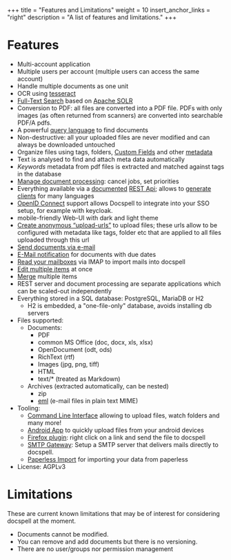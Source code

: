 +++
title = "Features and Limitations"
weight = 10
insert_anchor_links = "right"
description = "A list of features and limitations."
+++

# Features

- Multi-account application
- Multiple users per account (multiple users can access the same
  account)
- Handle multiple documents as one unit
- OCR using [tesseract](https://github.com/tesseract-ocr/tesseract)
- [Full-Text Search](@/docs/webapp/finding.md#full-text-search) based
  on [Apache SOLR](https://solr.apache.org)
- Conversion to PDF: all files are converted into a PDF file. PDFs
  with only images (as often returned from scanners) are converted
  into searchable PDF/A pdfs.
- A powerful [query language](@/docs/query/_index.md) to find
  documents
- Non-destructive: all your uploaded files are never modified and can
  always be downloaded untouched
- Organize files using tags, folders, [Custom
  Fields](@/docs/webapp/customfields.md) and other
  [metadata](@/docs/webapp/metadata.md)
- Text is analysed to find and attach meta data automatically
- *Keywords* metadata from pdf files is extracted and matched against
  tags in the database
- [Manage document processing](@/docs/webapp/processing.md): cancel
  jobs, set priorities
- Everything available via a [documented](https://www.openapis.org/)
  [REST Api](@/docs/api/_index.md); allows to [generate
  clients](https://openapi-generator.tech/docs/generators) for many
  languages
- [OpenID Connect](@/docs/configure/_index.md#openid-connect-oauth2)
  support allows Docspell to integrate into your SSO setup, for
  example with keycloak.
- mobile-friendly Web-UI with dark and light theme
- [Create anonymous
  “upload-urls”](@/docs/webapp/uploading.md#anonymous-upload) to
  upload files; these urls allow to be configured with metadata like
  tags, folder etc that are applied to all files uploaded through this
  url
- [Send documents via e-mail](@/docs/webapp/mailitem.md)
- [E-Mail notification](@/docs/webapp/notifydueitems.md) for documents
  with due dates
- [Read your mailboxes](@/docs/webapp/scanmailbox.md) via IMAP to
  import mails into docspell
- [Edit multiple items](@/docs/webapp/multiedit.md) at once
- [Merge](@/docs/webapp/merge.md) multiple items
- REST server and document processing are separate applications which
  can be scaled-out independently
- Everything stored in a SQL database: PostgreSQL, MariaDB or H2
  - H2 is embedded, a "one-file-only" database, avoids installing db
    servers
- Files supported:
  - Documents:
    - PDF
    - common MS Office (doc, docx, xls, xlsx)
    - OpenDocument (odt, ods)
    - RichText (rtf)
    - Images (jpg, png, tiff)
    - HTML
    - text/* (treated as Markdown)
  - Archives (extracted automatically, can be nested)
    - zip
    - [eml](https://en.wikipedia.org/wiki/Email#Filename_extensions)
      (e-mail files in plain text MIME)
- Tooling:
  - [Command Line Interface](@/docs/tools/cli.md) allowing to upload
    files, watch folders and many more!
  - [Android App](@/docs/tools/android.md) to quickly upload files
    from your android devices
  - [Firefox plugin](@/docs/tools/browserext.md): right click on a
    link and send the file to docspell
  - [SMTP Gateway](@/docs/tools/smtpgateway.md): Setup a SMTP server
    that delivers mails directly to docspell.
  - [Paperless Import](@/docs/tools/paperless-import.md) for importing
    your data from paperless
- License: AGPLv3


# Limitations

These are current known limitations that may be of interest for
considering docspell at the moment.

- Documents cannot be modified.
- You can remove and add documents but there is no versioning.
- There are no user/groups nor permission management
